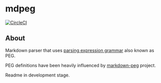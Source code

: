 # mdpeg
[![CircleCI](https://circleci.com/gh/DRouh/mdpeg.svg?style=svg)](https://circleci.com/gh/DRouh/mdpeg)

## About
Markdown parser that uses [parsing expression grammar](http://bford.info/packrat/) also known as PEG. 

PEG definitions have been heavily influenced by [markdown-peg](https://github.com/jgm/markdown-peg) project.

Readme in development stage.
